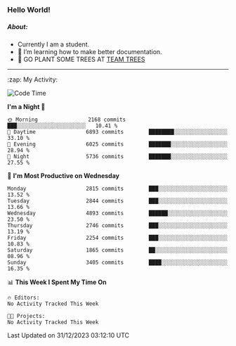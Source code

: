### Hello World!

##### About:
- Currently I am a student.
- 🌱 I’m learning how to make better documentation.
- 🌱 GO PLANT SOME TREES AT [TEAM TREES](https://teamtrees.org/)

---
  <summary>:zap: My Activity:</summary>
  
<!--START_SECTION:waka-->
![Code Time](http://img.shields.io/badge/Code%20Time-1%2C267%20hrs%2050%20mins-blue)

**I'm a Night 🦉** 

```text
🌞 Morning                2168 commits        ███░░░░░░░░░░░░░░░░░░░░░░   10.41 % 
🌆 Daytime                6893 commits        ████████░░░░░░░░░░░░░░░░░   33.10 % 
🌃 Evening                6025 commits        ███████░░░░░░░░░░░░░░░░░░   28.94 % 
🌙 Night                  5736 commits        ███████░░░░░░░░░░░░░░░░░░   27.55 % 
```
📅 **I'm Most Productive on Wednesday** 

```text
Monday                   2815 commits        ███░░░░░░░░░░░░░░░░░░░░░░   13.52 % 
Tuesday                  2844 commits        ███░░░░░░░░░░░░░░░░░░░░░░   13.66 % 
Wednesday                4893 commits        ██████░░░░░░░░░░░░░░░░░░░   23.50 % 
Thursday                 2746 commits        ███░░░░░░░░░░░░░░░░░░░░░░   13.19 % 
Friday                   2254 commits        ███░░░░░░░░░░░░░░░░░░░░░░   10.83 % 
Saturday                 1865 commits        ██░░░░░░░░░░░░░░░░░░░░░░░   08.96 % 
Sunday                   3405 commits        ████░░░░░░░░░░░░░░░░░░░░░   16.35 % 
```


📊 **This Week I Spent My Time On** 

```text
🔥 Editors: 
No Activity Tracked This Week

🐱‍💻 Projects: 
No Activity Tracked This Week
```


 Last Updated on 31/12/2023 03:12:10 UTC
<!--END_SECTION:waka-->
